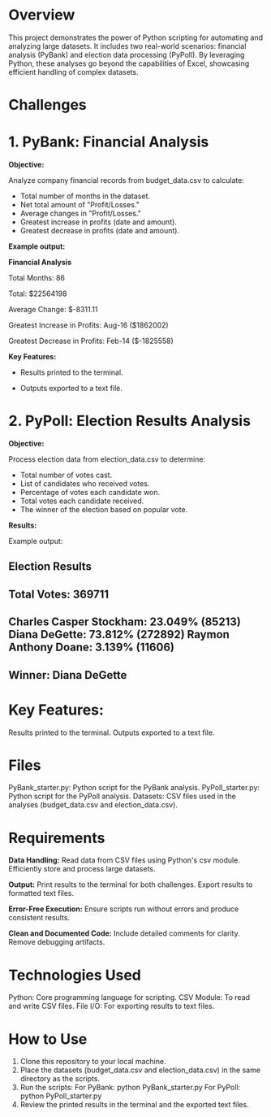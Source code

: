 # Overview

This project demonstrates the power of Python scripting for automating and analyzing large datasets. It includes two real-world scenarios: financial analysis (PyBank) and election data processing (PyPoll). By leveraging Python, these analyses go beyond the capabilities of Excel, showcasing efficient handling of complex datasets.

# Challenges

# 1. PyBank: Financial Analysis 
__Objective:__

Analyze company financial records from budget_data.csv to calculate:

- Total number of months in the dataset.
- Net total amount of "Profit/Losses."
- Average changes in "Profit/Losses."
- Greatest increase in profits (date and amount).
- Greatest decrease in profits (date and amount).



__Example output:__

__Financial Analysis__

Total Months: 86

Total: $22564198

Average Change: $-8311.11

Greatest Increase in Profits: Aug-16 ($1862002)

Greatest Decrease in Profits: Feb-14 ($-1825558)

__Key Features:__

- Results printed to the terminal.
  
- Outputs exported to a text file.
   
# 2. PyPoll: Election Results Analysis
__Objective:__

Process election data from election_data.csv to determine:

- Total number of votes cast.
- List of candidates who received votes.
- Percentage of votes each candidate won.
- Total votes each candidate received.
- The winner of the election based on popular vote.
  
__Results:__

Example output:

Election Results
-------------------------
Total Votes: 369711
-------------------------
Charles Casper Stockham: 23.049% (85213)
Diana DeGette: 73.812% (272892)
Raymon Anthony Doane: 3.139% (11606)
-------------------------
Winner: Diana DeGette
-------------------------

# Key Features:

Results printed to the terminal.
Outputs exported to a text file.

# Files

PyBank_starter.py: Python script for the PyBank analysis.
PyPoll_starter.py: Python script for the PyPoll analysis.
Datasets: CSV files used in the analyses (budget_data.csv and election_data.csv).

# Requirements

__Data Handling:__
Read data from CSV files using Python's csv module.
Efficiently store and process large datasets.

__Output:__
Print results to the terminal for both challenges.
Export results to formatted text files.

__Error-Free Execution:__
Ensure scripts run without errors and produce consistent results.

__Clean and Documented Code:__
Include detailed comments for clarity.
Remove debugging artifacts.

# Technologies Used

Python: Core programming language for scripting.
CSV Module: To read and write CSV files.
File I/O: For exporting results to text files.

# How to Use

1. Clone this repository to your local machine.
2. Place the datasets (budget_data.csv and election_data.csv) in the same directory as the scripts.
3. Run the scripts:
For PyBank: python PyBank_starter.py
For PyPoll: python PyPoll_starter.py
4. Review the printed results in the terminal and the exported text files.

<!--Mod 3-->
